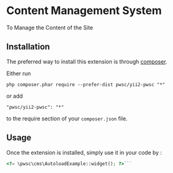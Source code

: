 Content Management System
=========================
To Manage the Content of the Site

Installation
------------

The preferred way to install this extension is through [composer](http://getcomposer.org/download/).

Either run

```
php composer.phar require --prefer-dist pwsc/yii2-pwsc "*"
```

or add

```
"pwsc/yii2-pwsc": "*"
```

to the require section of your `composer.json` file.


Usage
-----

Once the extension is installed, simply use it in your code by  :

```php
<?= \pwsc\cms\AutoloadExample::widget(); ?>```
